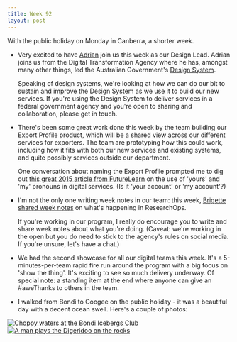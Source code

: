 ```yaml
---
title: Week 92
layout: post
---
```


With the public holiday on Monday in Canberra, a shorter week.

* Very excited to have [Adrian][adrian] join us this week as our Design Lead. Adrian joins us from the Digital Transformation Agency where he has, amongst many other things, led the Australian Government's [Design System][design-system].

  Speaking of design systems, we're looking at how we can do our bit to sustain and improve the Design System as we use it to build our new services. If you're using the Design System to deliver services in a federal government agency and you're open to sharing and collaboration, please get in touch.

* There's been some great work done this week by the team building our Export Profile product, which will be a shared view across our different services for exporters. The team are prototyping how this could work, including how it fits with both our new services and existing systems, and quite possibly services outside our department.

  One conversation about naming the Export Profile prompted me to dig out [this great 2015 article from FutureLearn][yours-mine] on the use of 'yours' and 'my' pronouns in digital services. (Is it 'your account' or 'my account'?)

* I'm not the only one writing week notes in our team: this week, [Brigette shared week notes][brigette-week-notes] on what's happening in ResearchOps.

  If you're working in our program, I really do encourage you to write and share week notes about what you're doing. (Caveat: we're working in the open but you do need to stick to the agency's rules on social media. If you're unsure, let's have a chat.)

* We had the second showcase for all our digital teams this week. It's a 5-minutes-per-team rapid fire run around the program with a big focus on 'show the thing'. It's exciting to see so much delivery underway. Of special note: a standing item at the end where anyone can give an #aweThanks to others in the team.

* I walked from Bondi to Coogee on the public holiday - it was a beautiful day with a decent ocean swell. Here's a couple of photos:

<div>
  <a href="https://www.flickr.com/photos/jordanh14/53174505706/" title="View this photo on Flickr" class="image--block">
    <img src="https://live.staticflickr.com/65535/53174505706_7add07836a_h.jpg" alt="Choppy waters at the Bondi Icebergs Club" style="max-height: 30rem;">
  </a>
</div>

<div>
  <a href="https://www.flickr.com/photos/jordanh14/53173911207/" title="View this photo on Flickr" class="image--block">
    <img src="https://live.staticflickr.com/65535/53173911207_c49069c04f_h.jpg" alt="A man plays the Digeridoo on the rocks" style="max-height: 30rem;">
  </a>
</div>


[adrian]: https://www.linkedin.com/in/adrian-yee-bb0201101/
[design-system]: https://designsystem.gov.au/
[yours-mine]: https://www.futurelearn.com/info/blog/your-courses-my-courses-personal-pronouns
[brigette-week-notes]: https://brigette-metzler.medium.com/weeknotes-s02e01-5d57c5c5914c
